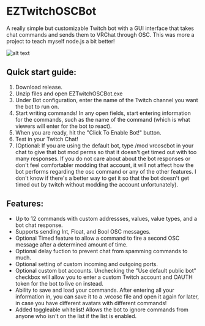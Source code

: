 # EZTwitchOSCBot
A really simple but customizable Twitch bot with a GUI interface that takes chat commands and sends them to VRChat through OSC.
This was more a project to teach myself node.js a bit better!

![alt text](https://i.imgur.com/QtTP92d.png)

## Quick start guide:
1. Download release.
2. Unzip files and open EZTwitchOSCBot.exe
3. Under Bot configuration, enter the name of the Twitch channel you want the bot to run on.
4. Start writing commands! In any open fields, start entering information for the commands, such as the name of the command (which is what viewers will enter for the bot to react).
5. When you are ready, hit the "Click To Enable Bot!" button.
6. Test in your Twitch Chat!
7. (Optional: If you are using the default bot, type /mod vrcoscbot in your chat to give that bot mod perms so that it doesn't get timed out with too many responses. If you do not care about about the bot responses or don't feel comfortabler modding that account, it will not affect how the bot performs regarding the osc command or any of the other features. I don't know if there's a better way to get it so that the bot doesn't get timed out by twitch without modding the account unfortunately).

## Features:
- Up to 12 commands with custom addressses, values, value types, and a bot chat response.
- Supports sending Int, Float, and Bool OSC messages.
- Optional Timed feature to allow a command to fire a second OSC message after a determined amount of time.
- Optional delay fuction to prevent chat from spamming commands to much.
- Optional setting of custom incoming and outgoing ports.
- Optional custom bot accounts. Unchecking the "Use default public bot" checkbox will allow you to enter a custom Twitch account and OAUTH token for the bot to live on instead.
- Ability to save and load your commands. After entering all your information in, you can save it to a .vrcosc file and open it again for later, in case you have different avatars with different commands!
- Added toggleable whitelist! Allows the bot to ignore commands from anyone who isn't on the list if the list is enabled.
